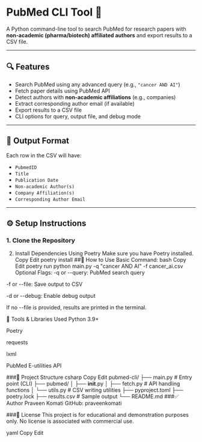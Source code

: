 # PubMed CLI Tool 🧬

A Python command-line tool to search PubMed for research papers with **non-academic (pharma/biotech) affiliated authors** and export results to a CSV file.

---

## 🔍 Features

- Search PubMed using any advanced query (e.g., `"cancer AND AI"`)
- Fetch paper details using PubMed API
- Detect authors with **non-academic affiliations** (e.g., companies)
- Extract corresponding author email (if available)
- Export results to a CSV file
- CLI options for query, output file, and debug mode

---

## 📁 Output Format

Each row in the CSV will have:

- `PubmedID`
- `Title`
- `Publication Date`
- `Non-academic Author(s)`
- `Company Affiliation(s)`
- `Corresponding Author Email`

---

## ⚙️ Setup Instructions

### 1. Clone the Repository
2. Install Dependencies Using Poetry
Make sure you have Poetry installed.
Copy
Edit
poetry install
##🚀 How to Use
Basic Command:
bash
Copy
Edit
poetry run python main.py -q "cancer AND AI" -f cancer_ai.csv
Optional Flags:
-q or --query: PubMed search query

-f or --file: Save output to CSV

-d or --debug: Enable debug output

If no --file is provided, results are printed in the terminal.

🧪 Tools & Libraries Used
Python 3.9+

Poetry

requests

lxml

PubMed E-utilities API

###📂 Project Structure
csharp
Copy
Edit
pubmed-cli/
├── main.py                 # Entry point (CLI)
├── pubmed/
│   ├── __init__.py
│   ├── fetch.py            # API handling functions
│   └── utils.py            # CSV writing utilities
├── pyproject.toml
├── poetry.lock
├── results.csv             # Sample output
└── README.md
###✅ Author
Praveen Komati
GitHub: praveenkomati

###📝 License
This project is for educational and demonstration purposes only. No license is associated with commercial use.

yaml
Copy
Edit

